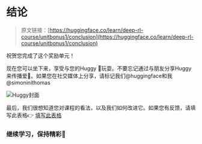 # 结论

> 原文链接：[https://huggingface.co/learn/deep-rl-course/unitbonus1/conclusion](https://huggingface.co/learn/deep-rl-course/unitbonus1/conclusion)

祝贺您完成了这个奖励单元！

现在您可以坐下来，享受与您的Huggy 🐶玩耍。不要忘记通过与朋友分享Huggy来传播爱🤗。如果您在社交媒体上分享，请标记我们@huggingface和我@simoninithomas

![Huggy封面](../Images/43d3b16262aca3954e9ac9ccf73b9c3d.png)

最后，我们很想知道您对课程的看法，以及我们如何改进它。如果您有反馈，请填写此表格👉 [填写此表格](https://forms.gle/BzKXWzLAGZESGNaE9)

### 继续学习，保持精彩🤗
